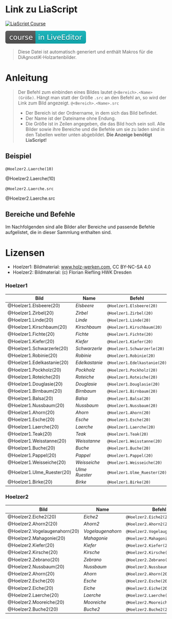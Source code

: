 <!--
author: Volker Göhler, Niklas Werner
email: volker.goehler@informatik.tu-freiberg
version: 0.2.5
repository: https://github.com/Ifi-DiAgnostiK-Project/Holzarten
edit: true

title: DiAgnostiK Holzarten Makros
tags: Wissensspeicher

@diagnostik_url_holz: https://raw.githubusercontent.com/Ifi-DiAgnostiK-Project/Holzarten/refs/heads/main/img

@diagnostik_image_holz: <div class="image-container" style="height: @2rem; width: @2rem;"><img src="@0/@1" alt="@1"></div>

@style
.image-container {
  width: 200px;
  height: 200px;
  border: 1px solid #ccc;
  display: flex;
  justify-content: center;
  align-items: center;
  overflow: hidden;
  background-color: #f8f8f8;
}

.image-container img {
  width: fit-content;
  height: fit-content;
  object-fit: contain;
}
@end



@Hoelzer1.Elsbeere.src: @diagnostik_url_holz/Hoelzer1/Elsbeere.jpg
@Hoelzer1.Elsbeere: @diagnostik_image_holz(@diagnostik_url_holz,Hoelzer1/Elsbeere.jpg,@0)

@Hoelzer1.Zirbel.src: @diagnostik_url_holz/Hoelzer1/Zirbel.jpg
@Hoelzer1.Zirbel: @diagnostik_image_holz(@diagnostik_url_holz,Hoelzer1/Zirbel.jpg,@0)

@Hoelzer1.Linde.src: @diagnostik_url_holz/Hoelzer1/Linde.jpg
@Hoelzer1.Linde: @diagnostik_image_holz(@diagnostik_url_holz,Hoelzer1/Linde.jpg,@0)

@Hoelzer1.Kirschbaum.src: @diagnostik_url_holz/Hoelzer1/Kirschbaum.jpg
@Hoelzer1.Kirschbaum: @diagnostik_image_holz(@diagnostik_url_holz,Hoelzer1/Kirschbaum.jpg,@0)

@Hoelzer1.Fichte.src: @diagnostik_url_holz/Hoelzer1/Fichte.jpg
@Hoelzer1.Fichte: @diagnostik_image_holz(@diagnostik_url_holz,Hoelzer1/Fichte.jpg,@0)

@Hoelzer1.Kiefer.src: @diagnostik_url_holz/Hoelzer1/Kiefer.jpg
@Hoelzer1.Kiefer: @diagnostik_image_holz(@diagnostik_url_holz,Hoelzer1/Kiefer.jpg,@0)

@Hoelzer1.Schwarzerle.src: @diagnostik_url_holz/Hoelzer1/Schwarzerle.jpg
@Hoelzer1.Schwarzerle: @diagnostik_image_holz(@diagnostik_url_holz,Hoelzer1/Schwarzerle.jpg,@0)

@Hoelzer1.Robinie.src: @diagnostik_url_holz/Hoelzer1/Robinie.jpg
@Hoelzer1.Robinie: @diagnostik_image_holz(@diagnostik_url_holz,Hoelzer1/Robinie.jpg,@0)

@Hoelzer1.Edelkastanie.src: @diagnostik_url_holz/Hoelzer1/Edelkastanie.jpg
@Hoelzer1.Edelkastanie: @diagnostik_image_holz(@diagnostik_url_holz,Hoelzer1/Edelkastanie.jpg,@0)

@Hoelzer1.Pockholz.src: @diagnostik_url_holz/Hoelzer1/Pockholz.jpg
@Hoelzer1.Pockholz: @diagnostik_image_holz(@diagnostik_url_holz,Hoelzer1/Pockholz.jpg,@0)

@Hoelzer1.Roteiche.src: @diagnostik_url_holz/Hoelzer1/Roteiche.jpg
@Hoelzer1.Roteiche: @diagnostik_image_holz(@diagnostik_url_holz,Hoelzer1/Roteiche.jpg,@0)

@Hoelzer1.Douglasie.src: @diagnostik_url_holz/Hoelzer1/Douglasie.jpg
@Hoelzer1.Douglasie: @diagnostik_image_holz(@diagnostik_url_holz,Hoelzer1/Douglasie.jpg,@0)

@Hoelzer1.Birnbaum.src: @diagnostik_url_holz/Hoelzer1/Birnbaum.jpg
@Hoelzer1.Birnbaum: @diagnostik_image_holz(@diagnostik_url_holz,Hoelzer1/Birnbaum.jpg,@0)

@Hoelzer1.Balsa.src: @diagnostik_url_holz/Hoelzer1/Balsa.jpg
@Hoelzer1.Balsa: @diagnostik_image_holz(@diagnostik_url_holz,Hoelzer1/Balsa.jpg,@0)

@Hoelzer1.Nussbaum.src: @diagnostik_url_holz/Hoelzer1/Nussbaum.jpg
@Hoelzer1.Nussbaum: @diagnostik_image_holz(@diagnostik_url_holz,Hoelzer1/Nussbaum.jpg,@0)

@Hoelzer1.Ahorn.src: @diagnostik_url_holz/Hoelzer1/Ahorn.jpg
@Hoelzer1.Ahorn: @diagnostik_image_holz(@diagnostik_url_holz,Hoelzer1/Ahorn.jpg,@0)

@Hoelzer1.Esche.src: @diagnostik_url_holz/Hoelzer1/Esche.jpg
@Hoelzer1.Esche: @diagnostik_image_holz(@diagnostik_url_holz,Hoelzer1/Esche.jpg,@0)

@Hoelzer1.Laerche.src: @diagnostik_url_holz/Hoelzer1/Laerche.jpg
@Hoelzer1.Laerche: @diagnostik_image_holz(@diagnostik_url_holz,Hoelzer1/Laerche.jpg,@0)

@Hoelzer1.Teak.src: @diagnostik_url_holz/Hoelzer1/Teak.jpg
@Hoelzer1.Teak: @diagnostik_image_holz(@diagnostik_url_holz,Hoelzer1/Teak.jpg,@0)

@Hoelzer1.Weisstanne.src: @diagnostik_url_holz/Hoelzer1/Weisstanne.jpg
@Hoelzer1.Weisstanne: @diagnostik_image_holz(@diagnostik_url_holz,Hoelzer1/Weisstanne.jpg,@0)

@Hoelzer1.Buche.src: @diagnostik_url_holz/Hoelzer1/Buche.jpg
@Hoelzer1.Buche: @diagnostik_image_holz(@diagnostik_url_holz,Hoelzer1/Buche.jpg,@0)

@Hoelzer1.Pappel.src: @diagnostik_url_holz/Hoelzer1/Pappel.jpg
@Hoelzer1.Pappel: @diagnostik_image_holz(@diagnostik_url_holz,Hoelzer1/Pappel.jpg,@0)

@Hoelzer1.Weisseiche.src: @diagnostik_url_holz/Hoelzer1/Weisseiche.jpg
@Hoelzer1.Weisseiche: @diagnostik_image_holz(@diagnostik_url_holz,Hoelzer1/Weisseiche.jpg,@0)

@Hoelzer1.Ulme_Ruester.src: @diagnostik_url_holz/Hoelzer1/Ulme_Ruester.jpg
@Hoelzer1.Ulme_Ruester: @diagnostik_image_holz(@diagnostik_url_holz,Hoelzer1/Ulme_Ruester.jpg,@0)

@Hoelzer1.Birke.src: @diagnostik_url_holz/Hoelzer1/Birke.jpg
@Hoelzer1.Birke: @diagnostik_image_holz(@diagnostik_url_holz,Hoelzer1/Birke.jpg,@0)

@Hoelzer2.Eiche2.src: @diagnostik_url_holz/Hoelzer2/Eiche2.jpg
@Hoelzer2.Eiche2: @diagnostik_image_holz(@diagnostik_url_holz,Hoelzer2/Eiche2.jpg,@0)

@Hoelzer2.Ahorn2.src: @diagnostik_url_holz/Hoelzer2/Ahorn2.jpg
@Hoelzer2.Ahorn2: @diagnostik_image_holz(@diagnostik_url_holz,Hoelzer2/Ahorn2.jpg,@0)

@Hoelzer2.Vogelaugenahorn.src: @diagnostik_url_holz/Hoelzer2/Vogelaugenahorn.jpg
@Hoelzer2.Vogelaugenahorn: @diagnostik_image_holz(@diagnostik_url_holz,Hoelzer2/Vogelaugenahorn.jpg,@0)

@Hoelzer2.Mahagonie.src: @diagnostik_url_holz/Hoelzer2/Mahagonie.jpg
@Hoelzer2.Mahagonie: @diagnostik_image_holz(@diagnostik_url_holz,Hoelzer2/Mahagonie.jpg,@0)

@Hoelzer2.Kiefer.src: @diagnostik_url_holz/Hoelzer2/Kiefer.jpg
@Hoelzer2.Kiefer: @diagnostik_image_holz(@diagnostik_url_holz,Hoelzer2/Kiefer.jpg,@0)

@Hoelzer2.Kirsche.src: @diagnostik_url_holz/Hoelzer2/Kirsche.jpg
@Hoelzer2.Kirsche: @diagnostik_image_holz(@diagnostik_url_holz,Hoelzer2/Kirsche.jpg,@0)

@Hoelzer2.Zebrano.src: @diagnostik_url_holz/Hoelzer2/Zebrano.jpg
@Hoelzer2.Zebrano: @diagnostik_image_holz(@diagnostik_url_holz,Hoelzer2/Zebrano.jpg,@0)

@Hoelzer2.Nussbaum.src: @diagnostik_url_holz/Hoelzer2/Nussbaum.jpg
@Hoelzer2.Nussbaum: @diagnostik_image_holz(@diagnostik_url_holz,Hoelzer2/Nussbaum.jpg,@0)

@Hoelzer2.Ahorn.src: @diagnostik_url_holz/Hoelzer2/Ahorn.jpg
@Hoelzer2.Ahorn: @diagnostik_image_holz(@diagnostik_url_holz,Hoelzer2/Ahorn.jpg,@0)

@Hoelzer2.Esche.src: @diagnostik_url_holz/Hoelzer2/Esche.jpg
@Hoelzer2.Esche: @diagnostik_image_holz(@diagnostik_url_holz,Hoelzer2/Esche.jpg,@0)

@Hoelzer2.Eiche.src: @diagnostik_url_holz/Hoelzer2/Eiche.jpg
@Hoelzer2.Eiche: @diagnostik_image_holz(@diagnostik_url_holz,Hoelzer2/Eiche.jpg,@0)

@Hoelzer2.Laerche.src: @diagnostik_url_holz/Hoelzer2/Laerche.jpg
@Hoelzer2.Laerche: @diagnostik_image_holz(@diagnostik_url_holz,Hoelzer2/Laerche.jpg,@0)

@Hoelzer2.Mooreiche.src: @diagnostik_url_holz/Hoelzer2/Mooreiche.jpg
@Hoelzer2.Mooreiche: @diagnostik_image_holz(@diagnostik_url_holz,Hoelzer2/Mooreiche.jpg,@0)

@Hoelzer2.Buche2.src: @diagnostik_url_holz/Hoelzer2/Buche2.jpg
@Hoelzer2.Buche2: @diagnostik_image_holz(@diagnostik_url_holz,Hoelzer2/Buche2.jpg,@0)

-->

# Link zu LiaScript

[![LiaScript Course](https://raw.githubusercontent.com/LiaScript/LiaScript/master/badges/course.svg)](https://liascript.github.io/course/?https://raw.githubusercontent.com/Ifi-DiAgnostiK-Project/Holzarten/refs/heads/main/makros.md)

[![LiaScript LiveEditor](https://raw.githubusercontent.com/LiaScript/LiaScript/refs/heads/development/badges/editor.svg)](https://liascript.github.io/LiveEditor/?/show/file/https://raw.githubusercontent.com/Ifi-DiAgnostiK-Project/Holzarten/refs/heads/main/makros.md)



> Diese Datei ist automatisch generiert und enthält Makros für die DiAgnostiK-Holzartenbilder.

# Anleitung

> Der Befehl zum einbinden eines Bildes lautet `@<Bereich>.<Name>(Größe)`.
> Hängt man statt der Größe `.src` an den Befehl an, so wird der Link zum Bild angezeigt. `@<Bereich>.<Name>.src`
> - Der Bereich ist der Ordnername, in dem sich das Bild befindet.
> - Der Name ist der Dateiname ohne Endung.
> - Die Größe ist in Zeilen angegeben, die das Bild hoch sein soll.
Alle Bilder sowie ihre Bereiche und die Befehle um sie zu laden sind in den Tabellen weiter unten abgebildet.
**Die Anzeige benötigt LiaScript!**

## Beispiel

`@Hoelzer2.Laerche(10)`

@Hoelzer2.Laerche(10)

`@Hoelzer2.Laerche.src`

@Hoelzer2.Laerche.src

## Bereiche und Befehle

Im Nachfolgenden sind alle Bilder aller Bereiche und passende Befehle aufgelistet, die in dieser Sammlung enthalten sind.

Lizensen
========
- Hoelzer1: Bildmaterial: www.holz-werken.com, CC BY-NC-SA 4.0
- Hoelzer2: Bildmaterial: (c) Florian Riefling HWK Dresden


### Hoelzer1

|Bild|Name|Befehl|
|---|---|---|
|@Hoelzer1.Elsbeere(20)|_Elsbeere_|`@Hoelzer1.Elsbeere(20)`|
|@Hoelzer1.Zirbel(20)|_Zirbel_|`@Hoelzer1.Zirbel(20)`|
|@Hoelzer1.Linde(20)|_Linde_|`@Hoelzer1.Linde(20)`|
|@Hoelzer1.Kirschbaum(20)|_Kirschbaum_|`@Hoelzer1.Kirschbaum(20)`|
|@Hoelzer1.Fichte(20)|_Fichte_|`@Hoelzer1.Fichte(20)`|
|@Hoelzer1.Kiefer(20)|_Kiefer_|`@Hoelzer1.Kiefer(20)`|
|@Hoelzer1.Schwarzerle(20)|_Schwarzerle_|`@Hoelzer1.Schwarzerle(20)`|
|@Hoelzer1.Robinie(20)|_Robinie_|`@Hoelzer1.Robinie(20)`|
|@Hoelzer1.Edelkastanie(20)|_Edelkastanie_|`@Hoelzer1.Edelkastanie(20)`|
|@Hoelzer1.Pockholz(20)|_Pockholz_|`@Hoelzer1.Pockholz(20)`|
|@Hoelzer1.Roteiche(20)|_Roteiche_|`@Hoelzer1.Roteiche(20)`|
|@Hoelzer1.Douglasie(20)|_Douglasie_|`@Hoelzer1.Douglasie(20)`|
|@Hoelzer1.Birnbaum(20)|_Birnbaum_|`@Hoelzer1.Birnbaum(20)`|
|@Hoelzer1.Balsa(20)|_Balsa_|`@Hoelzer1.Balsa(20)`|
|@Hoelzer1.Nussbaum(20)|_Nussbaum_|`@Hoelzer1.Nussbaum(20)`|
|@Hoelzer1.Ahorn(20)|_Ahorn_|`@Hoelzer1.Ahorn(20)`|
|@Hoelzer1.Esche(20)|_Esche_|`@Hoelzer1.Esche(20)`|
|@Hoelzer1.Laerche(20)|_Laerche_|`@Hoelzer1.Laerche(20)`|
|@Hoelzer1.Teak(20)|_Teak_|`@Hoelzer1.Teak(20)`|
|@Hoelzer1.Weisstanne(20)|_Weisstanne_|`@Hoelzer1.Weisstanne(20)`|
|@Hoelzer1.Buche(20)|_Buche_|`@Hoelzer1.Buche(20)`|
|@Hoelzer1.Pappel(20)|_Pappel_|`@Hoelzer1.Pappel(20)`|
|@Hoelzer1.Weisseiche(20)|_Weisseiche_|`@Hoelzer1.Weisseiche(20)`|
|@Hoelzer1.Ulme_Ruester(20)|_Ulme Ruester_|`@Hoelzer1.Ulme_Ruester(20)`|
|@Hoelzer1.Birke(20)|_Birke_|`@Hoelzer1.Birke(20)`|

### Hoelzer2

|Bild|Name|Befehl|
|---|---|---|
|@Hoelzer2.Eiche2(20)|_Eiche2_|`@Hoelzer2.Eiche2(20)`|
|@Hoelzer2.Ahorn2(20)|_Ahorn2_|`@Hoelzer2.Ahorn2(20)`|
|@Hoelzer2.Vogelaugenahorn(20)|_Vogelaugenahorn_|`@Hoelzer2.Vogelaugenahorn(20)`|
|@Hoelzer2.Mahagonie(20)|_Mahagonie_|`@Hoelzer2.Mahagonie(20)`|
|@Hoelzer2.Kiefer(20)|_Kiefer_|`@Hoelzer2.Kiefer(20)`|
|@Hoelzer2.Kirsche(20)|_Kirsche_|`@Hoelzer2.Kirsche(20)`|
|@Hoelzer2.Zebrano(20)|_Zebrano_|`@Hoelzer2.Zebrano(20)`|
|@Hoelzer2.Nussbaum(20)|_Nussbaum_|`@Hoelzer2.Nussbaum(20)`|
|@Hoelzer2.Ahorn(20)|_Ahorn_|`@Hoelzer2.Ahorn(20)`|
|@Hoelzer2.Esche(20)|_Esche_|`@Hoelzer2.Esche(20)`|
|@Hoelzer2.Eiche(20)|_Eiche_|`@Hoelzer2.Eiche(20)`|
|@Hoelzer2.Laerche(20)|_Laerche_|`@Hoelzer2.Laerche(20)`|
|@Hoelzer2.Mooreiche(20)|_Mooreiche_|`@Hoelzer2.Mooreiche(20)`|
|@Hoelzer2.Buche2(20)|_Buche2_|`@Hoelzer2.Buche2(20)`|